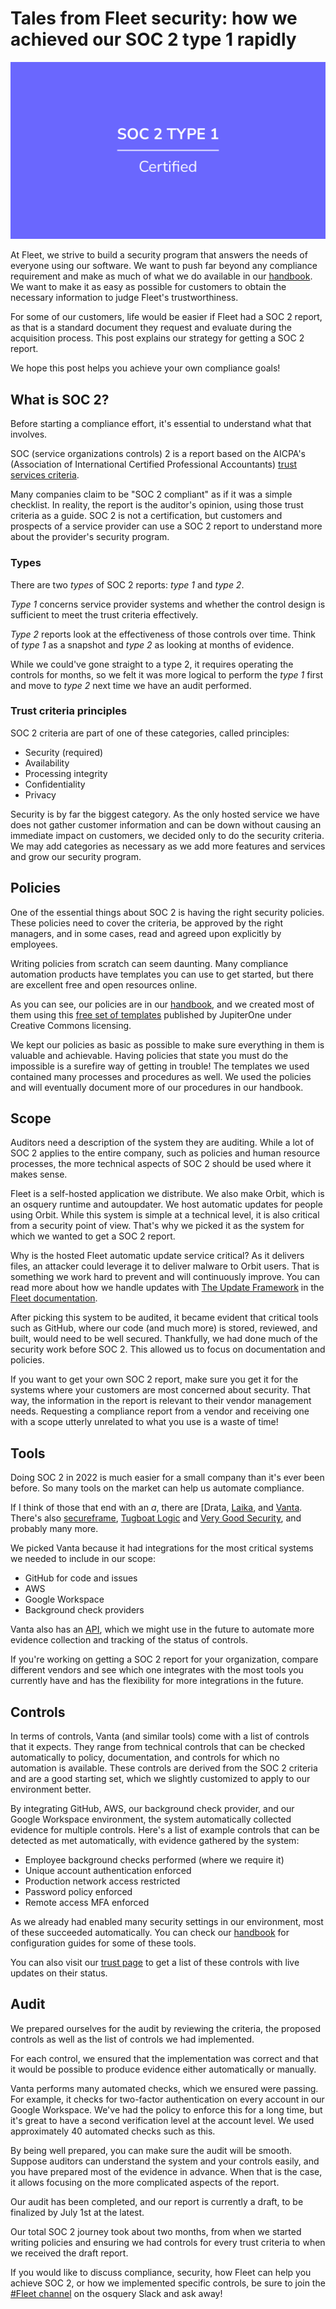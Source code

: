 # Tales from Fleet security: how we achieved our SOC 2 type 1 rapidly

![SOC 2 type 1 certified](../website/assets/images/articles/tales-from-fleet-soc2-type1-certified-1600x900@2x.jpg)

At Fleet, we strive to build a security program that answers the needs of everyone using our software. We want to push far beyond any compliance requirement and make as much of what we do available in our [handbook](https://fleetdm.com/handbook). We want to make it as easy as possible for customers to obtain the necessary information to judge Fleet's trustworthiness. 

For some of our customers, life would be easier if Fleet had a SOC 2 report, as that is a standard document they request and evaluate during the acquisition process. This post explains our strategy for getting a SOC 2 report.

We hope this post helps you achieve your own compliance goals!

## What is SOC 2?

Before starting a compliance effort, it's essential to understand what that involves.

SOC (service organizations controls) 2 is a report based on the AICPA's (Association of International Certified Professional Accountants) [trust services criteria](https://us.aicpa.org/content/dam/aicpa/interestareas/frc/assuranceadvisoryservices/downloadabledocuments/trust-services-criteria.pdf). 

Many companies claim to be "SOC 2 compliant" as if it was a simple checklist. In reality, the report is the auditor's opinion, using those trust criteria as a guide. SOC 2 is not a certification, but customers and prospects of a service provider can use a SOC 2 report to understand more about the provider's security program.

### Types

There are two *types* of SOC 2 reports: *type 1* and *type 2*. 

_Type 1_ concerns service provider systems and whether the control design is sufficient to meet the trust criteria effectively.

*Type 2* reports look at the effectiveness of those controls over time. Think of *type 1* as a snapshot and *type 2* as looking at months of evidence.

While we could've gone straight to a type 2, it requires operating the controls for months, so we felt it was more logical to perform the *type 1* first and move to *type 2* next time we have an audit performed.

### Trust criteria principles

SOC 2 criteria are part of one of these categories, called principles:

* Security (required)
* Availability
* Processing integrity
* Confidentiality
* Privacy

Security is by far the biggest category. As the only hosted service we have does not gather customer information and can be down without causing an immediate impact on customers, we decided only to do the security criteria. We may add categories as necessary as we add more features and services and grow our security program.

## Policies
One of the essential things about SOC 2 is having the right security policies. These policies need to cover the criteria, be approved by the right managers, and in some cases, read and agreed upon explicitly by employees.

Writing policies from scratch can seem daunting. Many compliance automation products have templates you can use to get started, but there are excellent free and open resources online.

As you can see, our policies are in our [handbook](https://fleetdm.com/handbook/security-policies#information-security-policy-and-acceptable-use-policy), and we created most of them using this [free set of templates](https://github.com/JupiterOne/security-policy-templates) published by JupiterOne under Creative Commons licensing.

We kept our policies as basic as possible to make sure everything in them is valuable and achievable. Having policies that state you must do the impossible is a surefire way of getting in trouble! The templates we used contained many processes and procedures as well. We used the policies and will eventually document more of our procedures in our handbook.

## Scope

Auditors need a description of the system they are auditing. While a lot of SOC 2 applies to the entire company, such as policies and human resource processes, the more technical aspects of SOC 2 should be used where it makes sense.

Fleet is a self-hosted application we distribute. We also make Orbit, which is an osquery runtime and autoupdater. We host automatic updates for people using Orbit. While this system is simple at a technical level, it is also critical from a security point of view. That's why we picked it as the system for which we wanted to get a SOC 2 report. 

Why is the hosted Fleet automatic update service critical? As it delivers files, an attacker could leverage it to deliver malware to Orbit users. That is something we work hard to prevent and will continuously improve. You can read more about how we handle updates with [The Update Framework](https://fleetdm.com/docs/deploying/fleetctl-agent-updates#securing-updates) in the [Fleet documentation](https://fleetdm.com/docs/deploying/fleetctl-agent-updates#securing-updates).

After picking this system to be audited, it became evident that critical tools such as GitHub, where our code (and much more) is stored, reviewed, and built, would need to be well secured. Thankfully, we had done much of the security work before SOC 2. This allowed us to focus on documentation and policies.

If you want to get your own SOC 2 report, make sure you get it for the systems where your customers are most concerned about security. That way, the information in the report is relevant to their vendor management needs. Requesting a compliance report from a vendor and receiving one with a scope utterly unrelated to what you use is a waste of time!

## Tools

Doing SOC 2 in 2022 is much easier for a small company than it's ever been before. So many tools on the market can help us automate compliance.

If I think of those that end with an _a_, there are [Drata, [Laika](https://heylaika.com/), and [Vanta](https://www.vanta.com/). There's also [secureframe](https://secureframe.com/), [Tugboat Logic](https://tugboatlogic.com/) and [Very Good Security](https://www.verygoodsecurity.com/control), and probably many more.

We picked Vanta because it had integrations for the most critical systems we needed to include in our scope:

* GitHub for code and issues
* AWS
* Google Workspace
* Background check providers

Vanta also has an [API](https://developer.vanta.com/recipes), which we might use in the future to automate more evidence collection and tracking of the status of controls.

If you're working on getting a SOC 2 report for your organization, compare different vendors and see which one integrates with the most tools you currently have and has the flexibility for more integrations in the future.

## Controls

In terms of controls, Vanta (and similar tools) come with a list of controls that it expects. They range from technical controls that can be checked automatically to policy, documentation, and controls for which no automation is available. These controls are derived from the SOC 2 criteria and are a good starting set, which we slightly customized to apply to our environment better.

By integrating GitHub, AWS, our background check provider, and our Google Workspace environment, the system automatically collected evidence for multiple controls. Here's a list of example controls that can be detected as met automatically, with evidence gathered by the system:

* Employee background checks performed (where we require it)
* Unique account authentication enforced
* Production network access restricted
* Password policy enforced
* Remote access MFA enforced

As we already had enabled many security settings in our environment, most of these succeeded automatically. You can check our [handbook](https://fleetdm.com/handbook) for configuration guides for some of these tools.

You can also visit our [trust page](https://fleetdm.com/trust) to get a list of these controls with live updates on their status.


## Audit
We prepared ourselves for the audit by reviewing the criteria, the proposed controls as well as the list of controls we had implemented.

For each control, we ensured that the implementation was correct and that it would be possible to produce evidence either automatically or manually.

Vanta performs many automated checks, which we ensured were passing. For example, it checks for two-factor authentication on every account in our Google Workspace. We've had the policy to enforce this for a long time, but it's great to have a second verification level at the account level. We used approximately 40 automated checks such as this.

By being well prepared, you can make sure the audit will be smooth. Suppose auditors can understand the system and your controls easily, and you have prepared most of the evidence in advance. When that is the case, it allows focusing on the more complicated aspects of the report. 

Our audit has been completed, and our report is currently a draft, to be finalized by July 1st at the latest. 

Our total SOC 2 journey took about two months, from when we started writing policies and ensuring we had controls for every trust criteria to when we received the draft report.

If you would like to discuss compliance, security, how Fleet can help you achieve SOC 2, or how we implemented specific controls, be sure to join the [#Fleet channel](http://fleetdm.com/slack) on the osquery Slack and ask away!


<meta name="category" value="security">
<meta name="authorGitHubUsername" value="GuillaumeRoss">
<meta name="authorFullName" value="Guillaume Ross">
<meta name="publishedOn" value="2022-06-24">
<meta name="articleTitle" value="Tales from Fleet security: how we achieved our SOC 2 type 1 rapidly">
<meta name="articleImageUrl" value="../website/assets/images/articles/tales-from-fleet-soc2-type1-certified-1600x900@2x.jpg">
